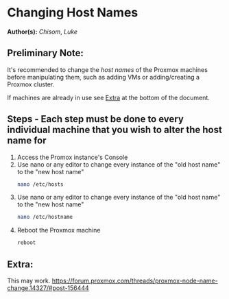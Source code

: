 # Changing Host Names

**Author(s):**
    *Chisom*,
	*Luke*

## Preliminary Note:
It's recommended to change the *host names* of the Proxmox machines before manipulating them, such as adding VMs or adding/creating a Proxmox cluster.

If machines are already in use see [Extra](#extra) at the bottom of the document.

## Steps - Each step must be done to every individual machine that you wish to alter the host name for
1. Access the Promox instance's Console
2. Use nano or any editor to change every instance of the "old host name" to the "new host name"
	```sh
	nano /etc/hosts
	```
3. Use nano or any editor to change every instance of the "old host name" to the "new host name"
	```sh
	nano /etc/hostname
	```
4. Reboot the Proxmox machine
	 ```sh
	reboot
	```

## Extra:
This may work. https://forum.proxmox.com/threads/proxmox-node-name-change.14327/#post-156444




